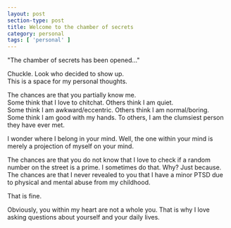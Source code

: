 ```yaml
---
layout: post
section-type: post
title: Welcome to the chamber of secrets
category: personal
tags: [ 'personal' ]
---
```

"The chamber of secrets has been opened..." 

Chuckle. Look who decided to show up.<br>
This is a space for my personal thoughts. 

The chances are that you partially know me.<br>
Some think that I love to chitchat. Others think I am quiet.<br>
Some think I am awkward/eccentric. Others think I am normal/boring.<br>
Some think I am good with my hands. To others, I am the clumsiest person they have ever met.<br> 

I wonder where I belong in your mind. 
Well, the one within your mind is merely a projection of myself on your mind.

<p>
The chances are that you do not know that I love to check if a random number on the street is a prime. 
I sometimes do that. Why? Just because.<br>
The chances are that I never revealed to you that I have a minor PTSD due to physical and mental abuse from my childhood.<br>
</p>

That is fine. 

Obviously, you within my heart are not a whole you.
That is why I love asking questions about yourself and your daily lives.
